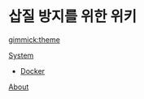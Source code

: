 <!--
  -- Name of your wiki
  -- Do NOT remove the leading `#` character.
  -->

# 삽질 방지를 위한 위키


<!--
  -- Default theme
  -- (Read: http://dynalon.github.io/mdwiki/#!customizing.md#Theme_chooser)
  -->

[gimmick:theme](spacelab)


<!--
  -- Navigation
  -- (Read: http://dynalon.github.io/mdwiki/#!quickstart.md#Adding_a_navigation)
  -->
<!--
[About](pages/about.md)
[Download](pages/download.md)
-->

<!-- A more complex navigation example: ----------------------------------------

[Menu Item 1]()

  * # SubMenu Heading 1
  * [SubMenu Item 1](pages/subitem1.md)
  * [SubMenu Item 2](pages/subitem2.md)
  - - - -
  * # SubMenu Heading 2
  * [SubMenu Item 3](pages/subitem3.md)
  - - - -
  * # SubMenu Heading 3
  * [SubMenu Item 3](pages/subitem3.md)

[Menu Item 2](pages/item2.md)

[Menu Item 3](pages/item3.md)

---------------------------------------------------------------------------- -->

<!-- [Web]()
  
  * [FrontEnd](pages/frontend.md)
  * [BackEnd](pages/frontend.md)

[Programming Language]()

  * [C#](pages/frontend.md)
  * [Python](pages/frontend.md)
  * [PHP](pages/frontend.md)
 -->


<!--
  -- Change the Language
  -- Could be useful when there's more than one language wiki.
  -->


[System]()
  * [Docker](pages/docker.md)

[About](pages/about.md)


<!--
  -- Let the user choose a theme
  -- (Read: http://dynalon.github.io/mdwiki/#!quickstart.md#Adding_a_navigation)
  -->

<!--
[gimmick:themechooser](Choose theme)
-->
